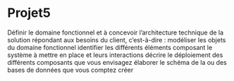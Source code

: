 # Projet5
Définir le domaine fonctionnel et à concevoir l’architecture technique de la solution répondant aux besoins du client, c’est-à-dire :
modéliser les objets du domaine fonctionnel
identifier les différents éléments composant le système à mettre en place et leurs interactions
décrire le déploiement des différents composants que vous envisagez
élaborer le schéma de la ou des bases de données que vous comptez créer
